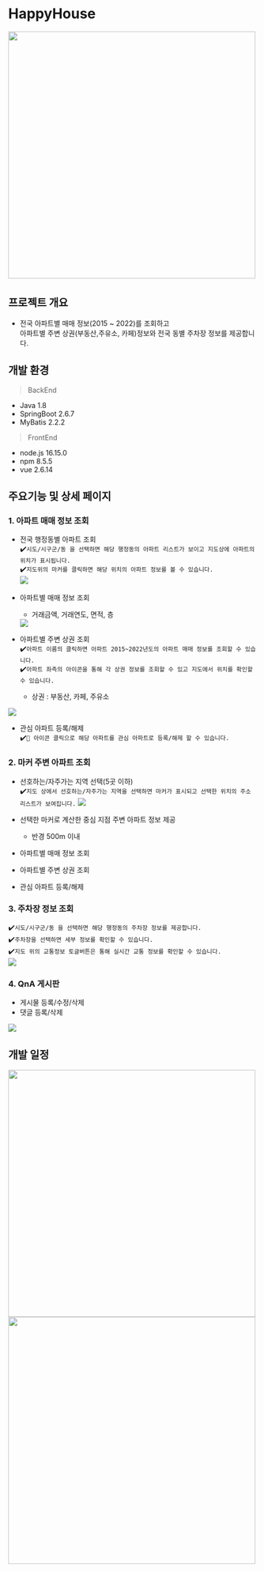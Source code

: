 # HappyHouse
<img src="https://user-images.githubusercontent.com/73818604/176244966-42235fd3-f0c9-481e-b191-f19eb6beb00b.png" width="500"> 

## 프로젝트 개요

- 전국 아파트별 매매 정보(2015 ~ 2022)를 조회하고    
아파트별 주변 상권(부동산,주유소, 카페)정보와 전국 동별 주차장 정보를 제공합니다.

## 개발 환경

> BackEnd

- Java 1.8
- SpringBoot 2.6.7
- MyBatis 2.2.2

> FrontEnd

- node.js 16.15.0
- npm 8.5.5
- vue 2.6.14

## 주요기능 및 상세 페이지

### 1. 아파트 매매 정보 조회

- 전국 행정동별 아파트 조회      
   :heavy_check_mark:`시도/시구군/동 을 선택하면 해당 행정동의 아파트 리스트가 보이고 지도상에 아파트의 위치가 표시됩니다.`    
   :heavy_check_mark:`지도위의 마커를 클릭하면 해당 위치의 아파트 정보를 볼 수 있습니다.`    
   <img src="https://user-images.githubusercontent.com/73818604/176245277-46243013-7b42-4fd1-a73c-aa10cbf34725.png">    
- 아파트별 매매 정보 조회    
  - 거래금액, 거래연도, 면적, 층
   <img src="https://user-images.githubusercontent.com/73818604/176245338-9ef784ba-6fc8-4750-a8dc-be1c9c08d44b.png">    

- 아파트별 주변 상권 조회      
  :heavy_check_mark:`아파트 이름의 클릭하면 아파트 2015~2022년도의 아파트 매매 정보를 조회할 수 있습니다.`      
  :heavy_check_mark:`아파트 좌측의 아이콘을 통해 각 상권 정보를 조회할 수 있고 지도에서 위치를 확인할 수 있습니다.`    
  - 상권 : 부동산, 카페, 주유소

 <img src="https://user-images.githubusercontent.com/73818604/176245491-f5219164-8719-47f3-8f76-870051e0f371.png">    

- 관심 아파트 등록/해제      
  :heavy_check_mark:`🖤 아이콘 클릭으로 해당 아파트를 관심 아파트로 등록/해제 할 수 있습니다.`    

### 2. 마커 주변 아파트 조회

- 선호하는/자주가는 지역 선택(5곳 이하)      
  :heavy_check_mark:`지도 상에서 선호하는/자주가는 지역을 선택하면 마커가 표시되고 선택한 위치의 주소 리스트가 보여집니다.`
  <img src="https://user-images.githubusercontent.com/73818604/176245392-3447eb59-e01d-4705-9c85-4409eb4261ea.png">    

- 선택한 마커로 계산한 중심 지점 주변 아파트 정보 제공
  - 반경 500m 이내
- 아파트별 매매 정보 조회
- 아파트별 주변 상권 조회
- 관심 아파트 등록/해제

### 3. 주차장 정보 조회    
  :heavy_check_mark:`시도/시구군/동 을 선택하면 해당 행정동의 주차장 정보를 제공합니다.`    
  :heavy_check_mark:`주차장을 선택하면 세부 정보를 확인할 수 있습니다.`    
  :heavy_check_mark:`지도 위의 교통정보 토글버튼은 통해 실시간 교통 정보를 확인할 수 있습니다.`    
<img src="https://user-images.githubusercontent.com/73818604/176245562-c5310dfc-031c-4308-ae43-03f18e86b0b1.png">    

### 4. QnA 게시판    
- 게시물 등록/수정/삭제
- 댓글 등록/삭제
<img src="https://user-images.githubusercontent.com/73818604/176245599-7aae5be0-772d-452e-9095-ad1596d86968.png">

## 개발 일정
<img src="https://user-images.githubusercontent.com/73818604/176245227-35f10ed4-bfe9-4d8f-84ab-6d4d3dba64d0.png" width="500">
<img src="https://user-images.githubusercontent.com/73818604/176245234-848a620c-d119-4663-b054-b971d96f9753.jpg"  width="500">
